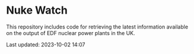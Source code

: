 # Nuke Watch

This repository includes code for retrieving the latest information available on the output of EDF nuclear power plants in the UK.

Last updated: 2023-10-02 14:07